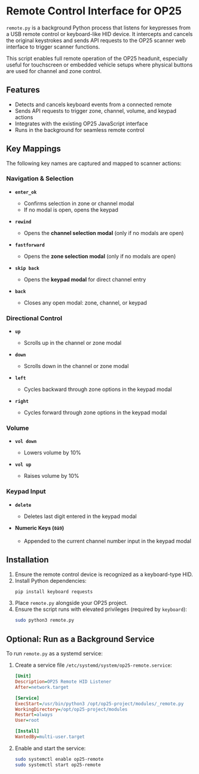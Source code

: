 # Remote Control Interface for OP25

`remote.py` is a background Python process that listens for keypresses from a USB remote control or keyboard-like HID device. It intercepts and cancels the original keystrokes and sends API requests to the OP25 scanner web interface to trigger scanner functions.

This script enables full remote operation of the OP25 headunit, especially useful for touchscreen or embedded vehicle setups where physical buttons are used for channel and zone control.

## Features

- Detects and cancels keyboard events from a connected remote
- Sends API requests to trigger zone, channel, volume, and keypad actions
- Integrates with the existing OP25 JavaScript interface
- Runs in the background for seamless remote control

## Key Mappings

The following key names are captured and mapped to scanner actions:

### Navigation & Selection

- **`enter_ok`**  
  - Confirms selection in zone or channel modal  
  - If no modal is open, opens the keypad

- **`rewind`**  
  - Opens the **channel selection modal** (only if no modals are open)

- **`fastforward`**  
  - Opens the **zone selection modal** (only if no modals are open)

- **`skip back`**  
  - Opens the **keypad modal** for direct channel entry

- **`back`**  
  - Closes any open modal: zone, channel, or keypad

### Directional Control

- **`up`**  
  - Scrolls up in the channel or zone modal

- **`down`**  
  - Scrolls down in the channel or zone modal

- **`left`**  
  - Cycles backward through zone options in the keypad modal

- **`right`**  
  - Cycles forward through zone options in the keypad modal

### Volume

- **`vol down`**  
  - Lowers volume by 10%

- **`vol up`**  
  - Raises volume by 10%

### Keypad Input

- **`delete`**  
  - Deletes last digit entered in the keypad modal

- **Numeric Keys (`0â9`)**  
  - Appended to the current channel number input in the keypad modal

## Installation

1. Ensure the remote control device is recognized as a keyboard-type HID.
2. Install Python dependencies:
   ```bash
   pip install keyboard requests
   ```
3. Place `remote.py` alongside your OP25 project.
4. Ensure the script runs with elevated privileges (required by `keyboard`):
   ```bash
   sudo python3 remote.py
   ```

## Optional: Run as a Background Service

To run `remote.py` as a systemd service:

1. Create a service file `/etc/systemd/system/op25-remote.service`:
   ```ini
   [Unit]
   Description=OP25 Remote HID Listener
   After=network.target

   [Service]
   ExecStart=/usr/bin/python3 /opt/op25-project/modules/_remote.py
   WorkingDirectory=/opt/op25-project/modules
   Restart=always
   User=root

   [Install]
   WantedBy=multi-user.target
   ```

2. Enable and start the service:
   ```bash
   sudo systemctl enable op25-remote
   sudo systemctl start op25-remote
   ```
